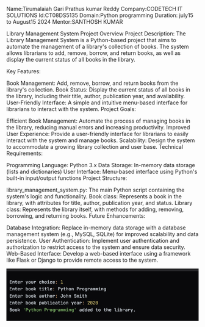 Name:Tirumalaiah Gari Prathus kumar Reddy
Company:CODETECH IT SOLUTIONS
Id:CT08DS5135
Domain:Python programming
Duration: july15 to August15 2024
Mentor:SANTHOSH KUMAR

Library Management System Project Overview
Project Description: The Library Management System is a Python-based project that aims to automate the management of a library's collection of books. The system allows librarians to add, remove, borrow, and return books, as well as display the current status of all books in the library.

Key Features:

Book Management: Add, remove, borrow, and return books from the library's collection.
Book Status: Display the current status of all books in the library, including their title, author, publication year, and availability.
User-Friendly Interface: A simple and intuitive menu-based interface for librarians to interact with the system.
Project Goals:

Efficient Book Management: Automate the process of managing books in the library, reducing manual errors and increasing productivity.
Improved User Experience: Provide a user-friendly interface for librarians to easily interact with the system and manage books.
Scalability: Design the system to accommodate a growing library collection and user base.
Technical Requirements:

Programming Language: Python 3.x
Data Storage: In-memory data storage (lists and dictionaries)
User Interface: Menu-based interface using Python's built-in input/output functions
Project Structure:

library_management_system.py: The main Python script containing the system's logic and functionality.
Book class: Represents a book in the library, with attributes for title, author, publication year, and status.
Library class: Represents the library itself, with methods for adding, removing, borrowing, and returning books.
Future Enhancements:

Database Integration: Replace in-memory data storage with a database management system (e.g., MySQL, SQLite) for improved scalability and data persistence.
User Authentication: Implement user authentication and authorization to restrict access to the system and ensure data security.
Web-Based Interface: Develop a web-based interface using a framework like Flask or Django to provide remote access to the system.

![image alt](https://raw.githubusercontent.com/prathyush2005552/codtech-task2/13bb00522456cfa98bce82c8d4f8ac7f3a724e96/library1.png)
